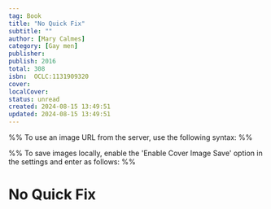 ```yaml
---
tag: Book
title: "No Quick Fix"
subtitle: ""
author: [Mary Calmes]
category: [Gay men]
publisher: 
publish: 2016
total: 308
isbn:  OCLC:1131909320
cover: 
localCover: 
status: unread
created: 2024-08-15 13:49:51
updated: 2024-08-15 13:49:51
---
```


%% To use an image URL from the server, use the following syntax: %%


%% To save images locally, enable the 'Enable Cover Image Save' option in the settings and enter as follows: %%


# No Quick Fix